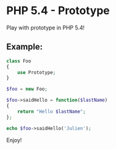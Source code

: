 # PHP 5.4 - Prototype

Play with prototype in PHP 5.4!

## Example:

``` php
class Foo
{
	use Prototype;
}
```

``` php
$foo = new Foo;

$foo->saidHello = function($lastName)
{
	return "Hello $lastName";
};

echo $foo->saidHello('Julien');
```

Enjoy!